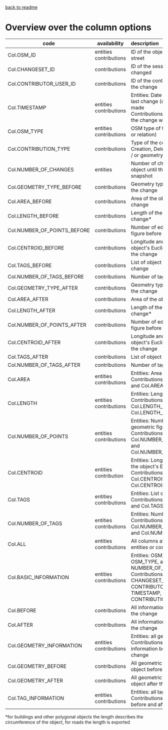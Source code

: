 
[back to readme](../../../)

# Overview over the column options

| code                        | availability                 | description                                                  |
| --------------------------- | ---------------------------- | :----------------------------------------------------------- |
| Col.OSM_ID                  | entities<br />contributions  | ID of the object, e.g. building or street                    |
| Col.CHANGESET_ID            | contributions                | ID of the session in which it was changed                    |
| Col.CONTRIBUTOR_USER_ID     | contributions                | ID of the contributor contributing the change                |
| Col.TIMESTAMP               | entities<br />contributions  | Entities: Date and time when the last change (current entry) was made<br />Contributions: date and time when the change was made |
| Col.OSM_TYPE                | entities<br />contributions  | OSM type of the object (node, way, or relation) |
| Col.CONTRIBUTION_TYPE       | contributions                | Type of the contribution, i.e. Creation, Deletion, Tag Change and / or geometry change |
| Col.NUMBER_OF_CHANGES       | entities                     | Number of changes made to the object until the date of the entity snapshot |
| Col.GEOMETRY_TYPE_BEFORE    | contributions                | Geometry type of the object before the change                |
| Col.AREA_BEFORE             | contributions                | Area of the object before the change                         |
| Col.LENGTH_BEFORE           | contributions                | Length of the object before the change*                      |
| Col.NUMBER_OF_POINTS_BEFORE | contributions                | Number of edges in the geometric figure before the change    |
| Col.CENTROID_BEFORE         | contributions                | Longitude and latitude of the object's Euclidean centroid before the change |
| Col.TAGS_BEFORE             | contributions                | List of object tags before the change                        |
| Col.NUMBER_OF_TAGS_BEFORE   | contributions                | Number of tags before the change                             |
| Col.GEOMETRY_TYPE_AFTER     | contributions                | Geometry type of the object after the change                 |
| Col.AREA_AFTER              | contributions                | Area of the object after the change                          |
| Col.LENGTH_AFTER            | contributions                | Length of the object after the change*                        |
| Col.NUMBER_OF_POINTS_AFTER  | contributions                | Number of edges in the geometric figure before the change    |
| Col.CENTROID_AFTER          | contributions                | Longitude and latitude of the object's Euclidean centroid after the change |
| Col.TAGS_AFTER              | contributions                | List of object tags after the change                         |
| Col.NUMBER_OF_TAGS_AFTER    | contributions                | Number of tags after the change                              |
| Col.AREA                    | entities<br />contributions  | Entities: Area of the object<br />Contributions: Col.AREA_BEFORE, and Col.AREA_AFTER |
| Col.LENGTH                  | entities<br />contributions  | Entities: Length of the object<br />Contributions: Col.LENGTH_BEFORE, and Col.LENGTH_AFTER |
| Col.NUMBER_OF_POINTS        | entities<br />contributions  | Entities: Number of edges in the geometric figure<br />Contributions: Col.NUMBER_OF_POINTS_BEFORE, and Col.NUMBER_OF_POINTS_AFTER |
| Col.CENTROID                | entities<br />contribution   | Entities: Longitude and latitude of the object's Euclidean centroid<br />Contributions: Col.CENTROID_BEFORE, and Col.CENTROID_AFTER |
| Col.TAGS                    | entities<br />contributions  | Entities: List of object tags<br />Contributions: Col.TAGS_BEFORE, and Col.TAGS_AFTER |
| Col.NUMBER_OF_TAGS          | entities<br />contributions  | Entities: Number of tags<br />Contributions: Col.NUMBER_OF_TAGS_BEFORE, and Col.NUMBER_OF_TAGS_AFTER |
| Col.ALL                     | entities <br />contributions | All columns available for either entities or contributions   |
| Col.BASIC_INFORMATION       | entities<br />contributions  | Entities: OSM_ID, TIMESTAMP, OSM_TYPE, and NUMBER_OF_CHANGES<br />Contributions: OSM_ID, CHANGESET_ID, CONTRIBUTOR_USER_ID, TIMESTAMP, OSM_TYPE, and CONTRIBUTION_TYPE |
| Col.BEFORE                  | contributions                | All information of the object before the change              |
| Col.AFTER                   | contributions                | All information of the object after the change               |
| Col.GEOMETRY_INFORMATION    | entities<br />contributions  | Entities: all geometric information<br />Contributions: all geometric information before and after the change |
| Col.GEOMETRY_BEFORE         | contributions                | All geometric information of the object before the change    |
| Col.GEOMETRY_AFTER          | contributions                | All geometric information of the object after the change     |
| Col.TAG_INFORMATION         | entities<br />contributions  | Entities: all tag information<br />Contributions: all tag information before and after the change |

*for buildings and other polygonal objects the length describes the circumference of the object, for roads the length is exported